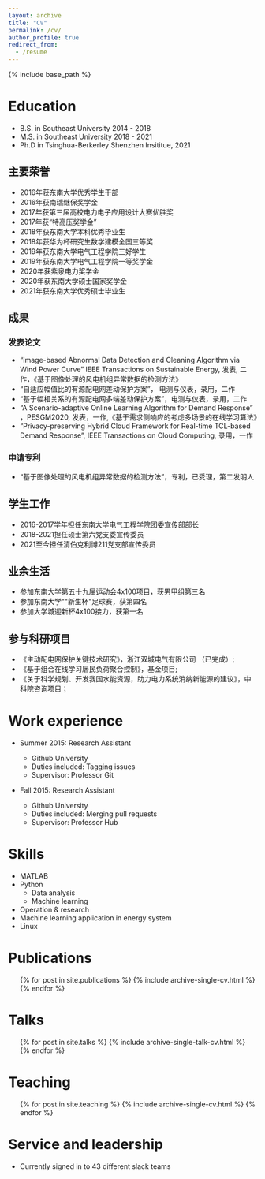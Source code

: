 ```yaml
---
layout: archive
title: "CV"
permalink: /cv/
author_profile: true
redirect_from:
  - /resume
---
```


{% include base_path %}

Education
======
* B.S. in Southeast University 2014 - 2018
* M.S. in Southeast University 2018 - 2021
* Ph.D in Tsinghua-Berkerley Shenzhen Insititue, 2021

## 主要荣誉
- 2016年获东南大学优秀学生干部
- 2016年获南瑞继保奖学金
- 2017年获第三届高校电力电子应用设计大赛优胜奖
- 2017年获“特高压奖学金”
- 2018年获东南大学本科优秀毕业生
- 2018年获华为杯研究生数学建模全国三等奖
- 2019年获东南大学电气工程学院三好学生
- 2019年获东南大学电气工程学院一等奖学金
- 2020年获紫泉电力奖学金
- 2020年获东南大学硕士国家奖学金
- 2021年获东南大学优秀硕士毕业生

## 成果
### 发表论文
- “Image-based Abnormal Data Detection and Cleaning Algorithm via Wind Power Curve” IEEE Transactions on Sustainable Energy, 发表, 二作，《基于图像处理的风电机组异常数据的检测方法》
- “自适应幅值比的有源配电网差动保护方案”， 电测与仪表，录用，二作
- “基于幅相关系的有源配电网多端差动保护方案”，电测与仪表，录用，二作
- “A Scenario-adaptive Online Learning Algorithm for Demand Response” ，PESGM2020, 发表，一作,《基于需求侧响应的考虑多场景的在线学习算法》
- “Privacy-preserving Hybrid Cloud Framework for Real-time TCL-based Demand Response”, IEEE Transactions on Cloud Computing, 录用，一作

### 申请专利
- “基于图像处理的风电机组异常数据的检测方法”，专利，已受理，第二发明人

## 学生工作
- 2016-2017学年担任东南大学电气工程学院团委宣传部部长
- 2018-2021担任硕士第六党支委宣传委员
- 2021至今担任清伯克利博211党支部宣传委员

## 业余生活
- 参加东南大学第五十九届运动会4x100项目，获男甲组第三名
- 参加东南大学""新生杯"足球赛，获第四名
- 参加大学城迎新杯4x100接力，获第一名

## 参与科研项目
- 《主动配电网保护关键技术研究》，浙江双城电气有限公司 （已完成）;
- 《基于组合在线学习居民负荷聚合控制》，基金项目;
- 《关于科学规划、开发我国水能资源，助力电力系统消纳新能源的建议》，中科院咨询项目；

Work experience
======
* Summer 2015: Research Assistant
  * Github University
  * Duties included: Tagging issues
  * Supervisor: Professor Git

* Fall 2015: Research Assistant
  * Github University
  * Duties included: Merging pull requests
  * Supervisor: Professor Hub
  
Skills
======
* MATLAB
* Python
  * Data analysis
  * Machine learning
* Operation & research
* Machine learning application in energy system
* Linux


Publications
======
  <ul>{% for post in site.publications %}
    {% include archive-single-cv.html %}
  {% endfor %}</ul>
  
Talks
======
  <ul>{% for post in site.talks %}
    {% include archive-single-talk-cv.html %}
  {% endfor %}</ul>
  
Teaching
======
  <ul>{% for post in site.teaching %}
    {% include archive-single-cv.html %}
  {% endfor %}</ul>
  
Service and leadership
======
* Currently signed in to 43 different slack teams
